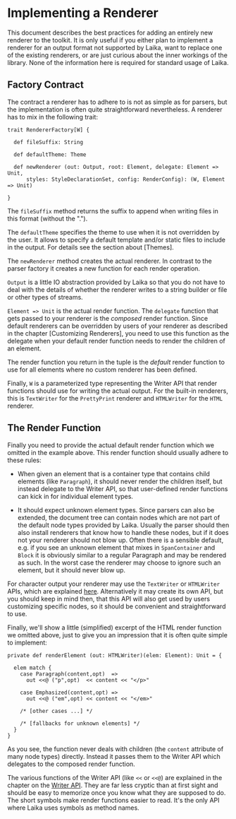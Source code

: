 
Implementing a Renderer
=======================

This document describes the best practices for adding an entirely new renderer to the toolkit.
It is only useful if you either plan to implement a renderer for an output format not
supported by Laika, want to replace one of the existing renderers, or are just
curious about the inner workings of the library. None of the information here is required
for standard usage of Laika.



Factory Contract
----------------

The contract a renderer has to adhere to is not as simple as for parsers, but the implementation
is often quite straightforward nevertheless. A renderer has to mix in the following trait:

    trait RendererFactory[W] {
      
      def fileSuffix: String
      
      def defaultTheme: Theme
      
      def newRenderer (out: Output, root: Element, delegate: Element => Unit,
          styles: StyleDeclarationSet, config: RenderConfig): (W, Element => Unit)
  
    }

The `fileSuffix` method returns the suffix to append when writing files in this format
(without the ".").

The `defaultTheme` specifies the theme to use when it is not overridden by the user.
It allows to specify a default template and/or static files to include in the output.
For details see the section about [Themes].

The `newRenderer` method creates the actual renderer. In contrast to the parser factory
it creates a new function for each render operation.    
    
`Output` is a little IO abstraction provided by Laika so that you do not have to
deal with the details of whether the renderer writes to a string builder or file or other 
types of streams.

`Element => Unit` is the actual render function. The `delegate` function that gets passed to your
renderer is the *composed* render function. Since default renderers can be overridden by users
of your renderer as described in the chapter [Customizing Renderers], you need to use this function
as the delegate when your default render function needs to render the children of
an element. 

The render function you return in the tuple is the *default* render function
to use for all elements where no custom renderer has been defined. 

Finally, `W` is a parameterized type representing the Writer API that render functions
should use for writing the actual output. For the built-in renderers, this is `TextWriter`
for the `PrettyPrint` renderer and `HTMLWriter` for the `HTML` renderer.



The Render Function
-------------------

Finally you need to provide the actual default render function which we omitted in the example
above. This render function should usually adhere to these rules:

* When given an element that is a container type that contains child elements (like `Paragraph`), it should never
  render the children itself, but instead delegate to the Writer API, so that user-defined
  render functions can kick in for individual element types.
  
* It should expect unknown element types. Since parsers can also be extended, the document tree
  can contain nodes which are not part of the default node types provided by Laika. Usually the parser
  should then also install renderers that know how to handle these nodes, but if it does not your
  renderer should not blow up. Often there is a sensible default, e.g. if you see an unknown
  element that mixes in `SpanContainer` and `Block` it is obviously similar to a regular
  Paragraph and may be rendered as such. In the worst case the renderer may choose to ignore
  such an element, but it should never blow up.
  
For character output your renderer may use the `TextWriter` or `HTMLWriter` APIs, which are
explained [here][Writer API]. Alternatively it may create its own API, but you should keep in mind
then, that this API will also get used by users customizing specific nodes, so it should be
convenient and straightforward to use.

Finally, we'll show a little (simplified) excerpt of the HTML render function we omitted above, just to
give you an impression that it is often quite simple to implement:

    private def renderElement (out: HTMLWriter)(elem: Element): Unit = {
    
      elem match {
        case Paragraph(content,opt)  => 
          out <<@ ("p",opt)  << content << "</p>"  
        
        case Emphasized(content,opt) => 
          out <<@ ("em",opt) << content << "</em>" 
        
        /* [other cases ...] */
        
        /* [fallbacks for unknown elements] */
      }   
    }
    
As you see, the function never deals with children (the `content` attribute of many node
types) directly. Instead it passes them to the Writer API which delegates to the composed
render function.

The various functions of the Writer API (like `<<` or `<<@`) are explained in the chapter
on the [Writer API]. They are far less cryptic than at first sight and should be easy
to memorize once you know what they are supposed to do. The short symbols make render
functions easier to read. It's the only API where Laika uses symbols as method names.


[Writer API]: customize.html#writer
  
  